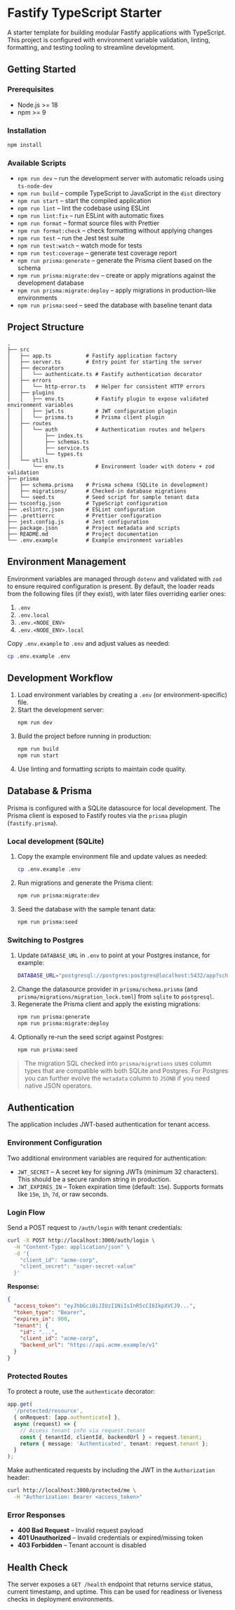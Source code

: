 # Fastify TypeScript Starter

A starter template for building modular Fastify applications with TypeScript. This project is configured with environment variable validation, linting, formatting, and testing tooling to streamline development.

## Getting Started

### Prerequisites

- Node.js >= 18
- npm >= 9

### Installation

```bash
npm install
```

### Available Scripts

- `npm run dev` – run the development server with automatic reloads using `ts-node-dev`
- `npm run build` – compile TypeScript to JavaScript in the `dist` directory
- `npm run start` – start the compiled application
- `npm run lint` – lint the codebase using ESLint
- `npm run lint:fix` – run ESLint with automatic fixes
- `npm run format` – format source files with Prettier
- `npm run format:check` – check formatting without applying changes
- `npm run test` – run the Jest test suite
- `npm run test:watch` – watch mode for tests
- `npm run test:coverage` – generate test coverage report
- `npm run prisma:generate` – generate the Prisma client based on the schema
- `npm run prisma:migrate:dev` – create or apply migrations against the development database
- `npm run prisma:migrate:deploy` – apply migrations in production-like environments
- `npm run prisma:seed` – seed the database with baseline tenant data

## Project Structure

```
.
├── src
│   ├── app.ts           # Fastify application factory
│   ├── server.ts        # Entry point for starting the server
│   ├── decorators
│   │   └── authenticate.ts # Fastify authentication decorator
│   ├── errors
│   │   └── http-error.ts   # Helper for consistent HTTP errors
│   ├── plugins
│   │   ├── env.ts          # Fastify plugin to expose validated environment variables
│   │   ├── jwt.ts          # JWT configuration plugin
│   │   └── prisma.ts       # Prisma client plugin
│   ├── routes
│   │   └── auth            # Authentication routes and helpers
│   │       ├── index.ts
│   │       ├── schemas.ts
│   │       ├── service.ts
│   │       └── types.ts
│   └── utils
│       └── env.ts          # Environment loader with dotenv + zod validation
├── prisma
│   ├── schema.prisma    # Prisma schema (SQLite in development)
│   ├── migrations/      # Checked-in database migrations
│   └── seed.ts          # Seed script for sample tenant data
├── tsconfig.json        # TypeScript configuration
├── .eslintrc.json       # ESLint configuration
├── .prettierrc          # Prettier configuration
├── jest.config.js       # Jest configuration
├── package.json         # Project metadata and scripts
├── README.md            # Project documentation
└── .env.example         # Example environment variables
```

## Environment Management

Environment variables are managed through `dotenv` and validated with `zod` to ensure required configuration is present. By default, the loader reads from the following files (if they exist), with later files overriding earlier ones:

1. `.env`
2. `.env.local`
3. `.env.<NODE_ENV>`
4. `.env.<NODE_ENV>.local`

Copy `.env.example` to `.env` and adjust values as needed:

```bash
cp .env.example .env
```

## Development Workflow

1. Load environment variables by creating a `.env` (or environment-specific) file.
2. Start the development server:
   ```bash
   npm run dev
   ```
3. Build the project before running in production:
   ```bash
   npm run build
   npm run start
   ```
4. Use linting and formatting scripts to maintain code quality.

## Database & Prisma

Prisma is configured with a SQLite datasource for local development. The Prisma client is exposed to Fastify routes via the `prisma` plugin (`fastify.prisma`).

### Local development (SQLite)

1. Copy the example environment file and update values as needed:
   ```bash
   cp .env.example .env
   ```
2. Run migrations and generate the Prisma client:
   ```bash
   npm run prisma:migrate:dev
   ```
3. Seed the database with the sample tenant data:
   ```bash
   npm run prisma:seed
   ```

### Switching to Postgres

1. Update `DATABASE_URL` in `.env` to point at your Postgres instance, for example:
   ```bash
   DATABASE_URL="postgresql://postgres:postgres@localhost:5432/app?schema=public"
   ```
2. Change the datasource provider in `prisma/schema.prisma` (and `prisma/migrations/migration_lock.toml`) from `sqlite` to `postgresql`.
3. Regenerate the Prisma client and apply the existing migrations:
   ```bash
   npm run prisma:generate
   npm run prisma:migrate:deploy
   ```
4. Optionally re-run the seed script against Postgres:
   ```bash
   npm run prisma:seed
   ```

> The migration SQL checked into `prisma/migrations` uses column types that are compatible with both SQLite and Postgres. For Postgres you can further evolve the `metadata` column to `JSONB` if you need native JSON operators.

## Authentication

The application includes JWT-based authentication for tenant access.

### Environment Configuration

Two additional environment variables are required for authentication:

- `JWT_SECRET` – A secret key for signing JWTs (minimum 32 characters). This should be a secure random string in production.
- `JWT_EXPIRES_IN` – Token expiration time (default: `15m`). Supports formats like `15m`, `1h`, `7d`, or raw seconds.

### Login Flow

Send a POST request to `/auth/login` with tenant credentials:

```bash
curl -X POST http://localhost:3000/auth/login \
  -H "Content-Type: application/json" \
  -d '{
    "client_id": "acme-corp",
    "client_secret": "super-secret-value"
  }'
```

**Response:**

```json
{
  "access_token": "eyJhbGciOiJIUzI1NiIsInR5cCI6IkpXVCJ9...",
  "token_type": "Bearer",
  "expires_in": 900,
  "tenant": {
    "id": "...",
    "client_id": "acme-corp",
    "backend_url": "https://api.acme.example/v1"
  }
}
```

### Protected Routes

To protect a route, use the `authenticate` decorator:

```typescript
app.get(
  '/protected/resource',
  { onRequest: [app.authenticate] },
  async (request) => {
    // Access tenant info via request.tenant
    const { tenantId, clientId, backendUrl } = request.tenant;
    return { message: 'Authenticated', tenant: request.tenant };
  }
);
```

Make authenticated requests by including the JWT in the `Authorization` header:

```bash
curl http://localhost:3000/protected/me \
  -H "Authorization: Bearer <access_token>"
```

### Error Responses

- **400 Bad Request** – Invalid request payload
- **401 Unauthorized** – Invalid credentials or expired/missing token
- **403 Forbidden** – Tenant account is disabled

## Health Check

The server exposes a `GET /health` endpoint that returns service status, current timestamp, and uptime. This can be used for readiness or liveness checks in deployment environments.

